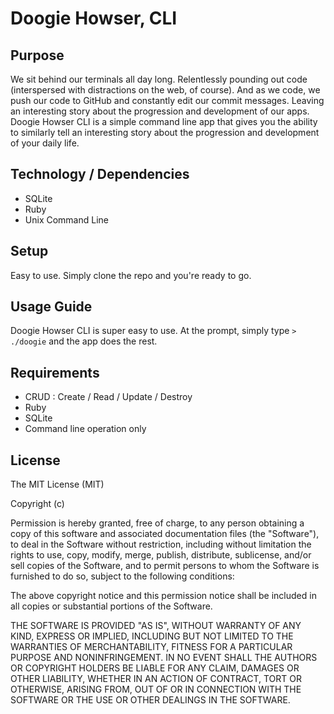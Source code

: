 Doogie Howser, CLI
==================

Purpose
-------
We sit behind our terminals all day long.  Relentlessly pounding out code (interspersed with distractions on the web, of course).
And as we code, we push our code to GitHub and constantly edit our commit messages.  Leaving an interesting story about the progression and development of our apps.
Doogie Howser CLI is a simple command line app that gives you the ability to similarly tell an interesting story about the progression and development of your daily life.

Technology / Dependencies
-------------------------
* SQLite
* Ruby
* Unix Command Line

Setup
-----
Easy to use.  Simply clone the repo and you're ready to go.

Usage Guide
-----------
Doogie Howser CLI is super easy to use.  At the prompt, simply type `> ./doogie` and the app does the rest.

Requirements
------------
* CRUD : Create / Read / Update / Destroy
* Ruby
* SQLite
* Command line operation only

License
-------
The MIT License (MIT)

Copyright (c) <year> <copyright holders>

Permission is hereby granted, free of charge, to any person obtaining a copy
of this software and associated documentation files (the "Software"), to deal
in the Software without restriction, including without limitation the rights
to use, copy, modify, merge, publish, distribute, sublicense, and/or sell
copies of the Software, and to permit persons to whom the Software is
furnished to do so, subject to the following conditions:

The above copyright notice and this permission notice shall be included in
all copies or substantial portions of the Software.

THE SOFTWARE IS PROVIDED "AS IS", WITHOUT WARRANTY OF ANY KIND, EXPRESS OR
IMPLIED, INCLUDING BUT NOT LIMITED TO THE WARRANTIES OF MERCHANTABILITY,
FITNESS FOR A PARTICULAR PURPOSE AND NONINFRINGEMENT. IN NO EVENT SHALL THE
AUTHORS OR COPYRIGHT HOLDERS BE LIABLE FOR ANY CLAIM, DAMAGES OR OTHER
LIABILITY, WHETHER IN AN ACTION OF CONTRACT, TORT OR OTHERWISE, ARISING FROM,
OUT OF OR IN CONNECTION WITH THE SOFTWARE OR THE USE OR OTHER DEALINGS IN
THE SOFTWARE.
